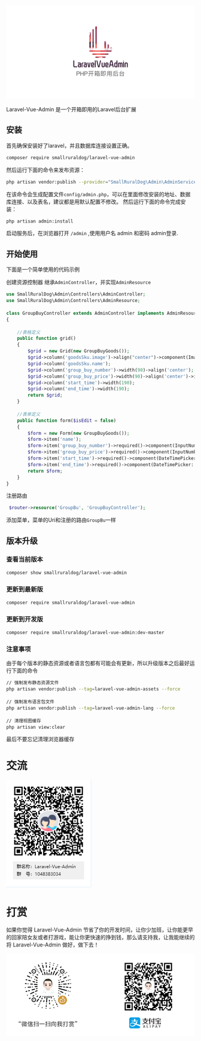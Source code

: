 ![logo](./docs/README.assets/logo-1584436939847.png)

Laravel-Vue-Admin 是一个开箱即用的Laravel后台扩展

## 安装
首先确保安装好了laravel，并且数据库连接设置正确。

``` bash
composer require smallruraldog/laravel-vue-admin
```

然后运行下面的命令来发布资源：
``` bash
php artisan vendor:publish --provider="SmallRuralDog\Admin\AdminServiceProvider"
```
在该命令会生成配置文件`config/admin.php`，可以在里面修改安装的地址、数据库连接、以及表名，建议都是用默认配置不修改。
然后运行下面的命令完成安装：
``` bash
php artisan admin:install
```
启动服务后，在浏览器打开 `/admin` ,使用用户名 admin 和密码 admin登录.
## 开始使用
下面是一个简单使用的代码示例


创建资源控制器 继承`AdminController`，并实现`AdminResource`

```php
use SmallRuralDog\Admin\Controllers\AdminController;
use SmallRuralDog\Admin\Controllers\AdminResource;

class GroupBuyController extends AdminController implements AdminResource
{

    //表格定义
    public function grid()
    {
        $grid = new Grid(new GroupBuyGoods());
        $grid->column('goodsSku.image')->align("center")->component(Image::make()->size(50, 50));
        $grid->column('goodsSku.name');
        $grid->column('group_buy_number')->width(90)->align('center');
        $grid->column('group_buy_price')->width(90)->align('center')->itemPrefix("￥");
        $grid->column('start_time')->width(190);
        $grid->column('end_time')->width(190);
        return $grid;
    }

    //表单定义
    public function form($isEdit = false)
    {
        $form = new Form(new GroupBuyGoods());
        $form->item('name');
        $form->item('group_buy_number')->required()->component(InputNumber::make(2)->min(2));
        $form->item('group_buy_price')->required()->component(InputNumber::make()->precision(2));
        $form->item('start_time')->required()->component(DateTimePicker::make());
        $form->item('end_time')->required()->component(DateTimePicker::make());
        return $form;
    }
}
```
注册路由
```php
 $router->resource('GroupBu', 'GroupBuyController');
```
添加菜单，菜单的Uri和注册的路由`GroupBu`一样

## 版本升级

### 查看当前版本
```bash
composer show smallruraldog/laravel-vue-admin
```
### 更新到最新版
```bash
composer require smallruraldog/laravel-vue-admin
```
### 更新到开发版
```bash
composer require smallruraldog/laravel-vue-admin:dev-master
```
### 注意事项
由于每个版本的静态资源或者语言包都有可能会有更新，所以升级版本之后最好运行下面的命令
```bash
// 强制发布静态资源文件
php artisan vendor:publish --tag=laravel-vue-admin-assets --force

// 强制发布语言包文件
php artisan vendor:publish --tag=laravel-vue-admin-lang --force

// 清理视图缓存
php artisan view:clear
```
最后不要忘记清理浏览器缓存



# 交流

![image-20200313103804881](./docs/README.assets/image-20200313103804881.png)

# 打赏

如果你觉得 Laravel-Vue-Admin 节省了你的开发时间，让你少加班，让你能更早的回家陪女友或者打游戏，能让你更快速的挣到钱，那么请支持我，让我能继续的将 Laravel-Vue-Admin 做好，做下去！



![image-20200313112129545](./docs/README.assets/image-20200313112129545.png)